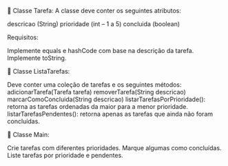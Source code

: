 📝 Classe Tarefa:
A classe deve conter os seguintes atributos:

descricao (String)
prioridade (int – 1 a 5)
concluida (boolean)

Requisitos:

Implemente equals e hashCode com base na descrição da tarefa.
Implemente toString.

📂 Classe ListaTarefas:

Deve conter uma coleção de tarefas e os seguintes métodos:
adicionarTarefa(Tarefa tarefa)
removerTarefa(String descricao)
marcarComoConcluida(String descricao)
listarTarefasPorPrioridade(): retorna as tarefas ordenadas da maior para a menor prioridade.
listarTarefasPendentes(): retorna apenas as tarefas que ainda não foram concluídas.

🧪 Classe Main:

Crie tarefas com diferentes prioridades.
Marque algumas como concluídas.
Liste tarefas por prioridade e pendentes.

